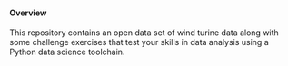 #### Overview
This repository contains an open data set of wind turine data along with some challenge exercises that test your skills in data analysis using a Python data science toolchain.
